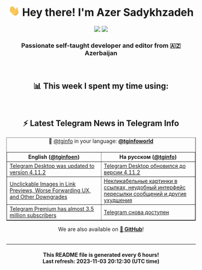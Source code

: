 <div align="center">
	<div>
		<h1>
      <img src="./assets/hi.gif" width="30px"> Hey there! I'm Azer Sadykhzadeh
    </h1>
    <img height="18" src="https://komarev.com/ghpvc/?username=sadykhzadeh&label=Views&color=2081c1&style=flat-square" />
		<a href="https://wakatime.com/Azer"> <img height="18" src="https://wakatime.com/badge/user/f80ae27a-c328-426f-a381-bc84136e2dd6.svg" /> </a>
    <h3>
      Passionate self-taught developer and editor from 🇦🇿 Azerbaijan
    </h3>
  </div>
  <br>

<h2>📊 This week I spent my time using:</h2>

<!--START_SECTION:waka-->
<!--END_SECTION:waka-->

<br>

<h2>⚡️ Latest Telegram News in Telegram Info</h2>
  <table border>
		<tr>
			<th width="50%">English (<a href="https://t.me/tginfoen">@tginfoen</a>)</th>
			<th>На русском (<a href="https://t.me/tginfo">@tginfo</a>)</th>
		</tr>
		<caption>🚩 <a href="https://t.me/tginfo">@tginfo</a> in your language: <a href="https://t.me/tginfoworld"><b>@tginfoworld</b></a><caption/>
  <tr><td><a href="https://t.me/tginfoen/1768">Telegram Desktop was updated to version 4.11.2</a></td>
    <td><a href="https://t.me/tginfo/3825">Telegram Desktop обновился до версии 4.11.2</a></td></tr><tr><td><a href="https://t.me/tginfoen/1767">Unclickable Images in Link Previews, Worse Forwarding UX, and Other Downgrades</a></td>
    <td><a href="https://t.me/tginfo/3824">Некликабельные картинки в ссылках, неудобный интерфейс пересылки сообщений и другие ухудшения</a></td></tr><tr><td><a href="https://t.me/tginfoen/1766">Telegram Premium has almost 3.5 million subscribers</a></td>
    <td><a href="https://t.me/tginfo/3823">Telegram снова доступен</a></td></tr>
</table>
We are also available on <a href="https://github.com/tginfo"><b>🐙 GitHub</b></a>!
</div>

<br>
<hr>
<h4 align="center">This README file is generated <b>every 6 hours</b>!</br>Last refresh: <b>2023-11-03 20:12:30 (UTC time)</b></h4>
